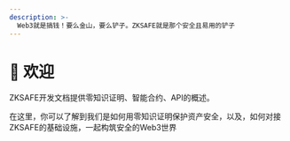 ```yaml
---
description: >-
  Web3就是搞钱！要么金山，要么铲子。ZKSAFE就是那个安全且易用的铲子
---
```


# 🥳 欢迎

ZKSAFE开发文档提供零知识证明、智能合约、API的概述。

在这里，你可以了解到我们是如何用零知识证明保护资产安全，以及，如何对接ZKSAFE的基础设施，一起构筑安全的Web3世界
